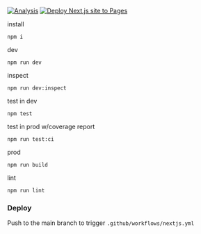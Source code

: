 [![Analysis](https://github.com/d-g-h/d-g-h.github.io/actions/workflows/analysis.yml/badge.svg)](https://github.com/d-g-h/d-g-h.github.io/actions/workflows/analysis.yml)
[![Deploy Next.js site to Pages](https://github.com/d-g-h/d-g-h.github.io/actions/workflows/nextjs.yml/badge.svg)](https://github.com/d-g-h/d-g-h.github.io/actions/workflows/nextjs.yml)

install

```
npm i
```

dev

```
npm run dev
```

inspect

```
npm run dev:inspect
```

test in dev

```
npm test
```

test in prod w/coverage report

```
npm run test:ci
```

prod

```
npm run build
```

lint

```
npm run lint
```

### Deploy

Push to the main branch to trigger `.github/workflows/nextjs.yml`
